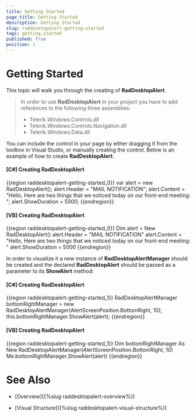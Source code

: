 ```yaml
---
title: Getting Started
page_title: Getting Started
description: Getting Started
slug: raddesktopalert-getting-started
tags: getting,started
published: True
position: 1
---
```


# Getting Started

This topic will walk you through the creating of __RadDesktopAlert__.    

>In order to use __RadDesktopAlert__ in your project you have to add references to the following three assemblies:
> * Telerik.Windows.Controls.dll
> * Telerik.Windows.Controls.Navigation.dll
> * Telerik.Windows.Data.dll

You can include the control in your page by either dragging it from the toolbox in Visual Studio, or manually creating the control. Below is an example of how to create __RadDesktopAlert__:

#### __[C#]  Creating RadDesktopAlert__

{{region raddesktopalert-getting-started_0}}
	var alert = new RadDesktopAlert();
	alert.Header = "MAIL NOTIFICATION";
	alert.Content = "Hello, Here are two things that we noticed today on our front-end meeting: ";
	alert.ShowDuration = 5000;
{{endregion}}

#### __[VB]  Creating RadDesktopAlert__

{{region raddesktopalert-getting-started_0}}
	Dim alert = New RadDesktopAlert()
	alert.Header = "MAIL NOTIFICATION"
	alert.Content = "Hello, Here are two things that we noticed today on our front-end meeting: "
	alert.ShowDuration = 5000
{{endregion}}

In order to visualize it a new instance of __RadDesktopAlertManager__ should be created and the declared __RadDesktopAlert__ should be passed as a parameter to its __ShowAlert__ method:

#### __[C#]  Creating RadDesktopAlert__

{{region raddesktopalert-getting-started_1}}
	RadDesktopAlertManager bottomRightManager = new RadDesktopAlertManager(AlertScreenPosition.BottomRight, 10);
	this.bottomRightManager.ShowAlert(alert);
{{endregion}}

#### __[VB]  Creating RadDesktopAlert__

{{region raddesktopalert-getting-started_1}}
	Dim bottomRightManager As New RadDesktopAlertManager(AlertScreenPosition.BottomRight, 10)
	Me.bottomRightManager.ShowAlert(alert)
{{endregion}}

# See Also

 * [Overview]({%slug raddesktopalert-overview%})

 * [Visual Structure]({%slug raddesktopalert-visual-structure%})
